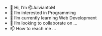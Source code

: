 - 👋 Hi, I’m @JulviantoM
- 👀 I’m interested in Programming
- 🌱 I’m currently learning Web Development
- 💞️ I’m looking to collaborate on ...
- 📫 How to reach me ...

<!---
JulviantoM/JulviantoM is a ✨ special ✨ repository because its `README.md` (this file) appears on your GitHub profile.
You can click the Preview link to take a look at your changes.
--->
